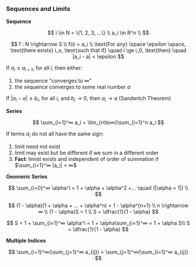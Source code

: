 ### Sequences and Limits

**Sequence**

$$
  i \in N = \{1, 2, 3, ...\} \\
  a_i \in R^n \\
$$

$$
  f : N \rightarrow S \\
  f(i) = a_i \\
  \text{For any} \space \epsilon \space, \text{there exists} i_o, \text{such that if} \quad i \ge i_0, \text{then} \quad |a_i - a| < \epsilon
$$

If $a_i \le a_{i+1}$, for all $i$, then either:

1. the sequence "converges to ∞"
2. the sequence converges to some real number $a$

If $|a_i - a| \le b_i$, for all $i$, and $b_i \rightarrow 0$, then $a_i \rightarrow a$ (Sandwitch Theorem)

**Series**

$$
  \sum_{i=1}^∞ a_i = \lim_{n\to∞}\sum_{i=1}^n a_i
$$

If terms $a_i$ do not all have the same sign:
1. limit need not exist
2. limit may exist but be different if we sum in a different order
3. **Fact**: limist exists and independent of order of summation if $\sum_{i=1}^∞ |a_i| < ∞$

**Geomeric Series**

$$
  \sum_{i=0}^∞ \alpha^i = 1 + \alpha + \alpha^2 +... \quad (|\alpha < 1|) \\
$$

$$
  (1 - \alpha)(1 + \alpha + ... + \alpha^n) = 1 - \alpha^{n+1} \\
  n \rightarrow ∞ \\
  (1 - \alpha)S = 1 \\
  S = \dfrac{1}{1 - \alpha}
$$

$$
  S = 1 + \sum_{i=1}^∞ \alpha^i = 1 + \alpha\sum_{i=1}^∞ = 1 + \alpha S\\
  S = \dfrac{1}{1 - \alpha}
$$

**Multiple Indices**

$$
  \sum_{i=1}^∞(\sum_{j=1}^∞ a_{ij}) =  \sum_{j=1}^∞(\sum_{i=1}^∞ a_{ij})
$$
